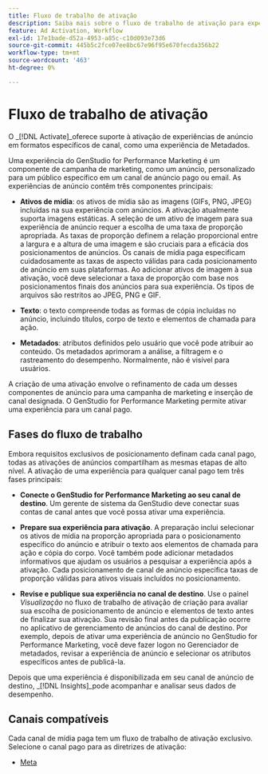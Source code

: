 ```yaml
---
title: Fluxo de trabalho de ativação
description: Saiba mais sobre o fluxo de trabalho de ativação para experiências de anúncio.
feature: Ad Activation, Workflow
exl-id: 17e1bade-d52a-4953-a85c-c10d093e73d6
source-git-commit: 445b5c2fce07ee8bc67e96f95e670fecda356b22
workflow-type: tm+mt
source-wordcount: '463'
ht-degree: 0%

---
```


# Fluxo de trabalho de ativação

O _[!DNL Activate]_oferece suporte à ativação de experiências de anúncio em formatos específicos de canal, como uma experiência de Metadados.

Uma experiência do GenStudio for Performance Marketing é um componente de campanha de marketing, como um anúncio, personalizado para um público específico em um canal de anúncio pago ou email. As experiências de anúncio contêm três componentes principais:

* **Ativos de mídia**: os ativos de mídia são as imagens (GIFs, PNG, JPEG) incluídas na sua experiência com anúncios. A ativação atualmente suporta imagens estáticas.
A seleção de um ativo de imagem para sua experiência de anúncio requer a escolha de uma taxa de proporção apropriada. As taxas de proporção definem a relação proporcional entre a largura e a altura de uma imagem e são cruciais para a eficácia dos posicionamentos de anúncios. Os canais de mídia paga especificam cuidadosamente as taxas de aspecto válidas para cada posicionamento de anúncio em suas plataformas. Ao adicionar ativos de imagem à sua ativação, você deve selecionar a taxa de proporção com base nos posicionamentos finais dos anúncios para sua experiência. Os tipos de arquivos são restritos ao JPEG, PNG e GIF.

* **Texto**: o texto compreende todas as formas de cópia incluídas no anúncio, incluindo títulos, corpo de texto e elementos de chamada para ação.

* **Metadados**: atributos definidos pelo usuário que você pode atribuir ao conteúdo. Os metadados aprimoram a análise, a filtragem e o rastreamento do desempenho. Normalmente, não é visível para usuários.

A criação de uma ativação envolve o refinamento de cada um desses componentes de anúncio para uma campanha de marketing e inserção de canal designada. O GenStudio for Performance Marketing permite ativar uma experiência para um canal pago.

## Fases do fluxo de trabalho

Embora requisitos exclusivos de posicionamento definam cada canal pago, todas as ativações de anúncios compartilham as mesmas etapas de alto nível. A ativação de uma experiência para qualquer canal pago tem três fases principais:

* **Conecte o GenStudio for Performance Marketing ao seu canal de destino**. Um gerente de sistema da GenStudio deve conectar suas contas de canal antes que você possa ativar uma experiência.

* **Prepare sua experiência para ativação**. A preparação inclui selecionar os ativos de mídia na proporção apropriada para o posicionamento específico do anúncio e atribuir o texto aos elementos de chamada para ação e cópia do corpo. Você também pode adicionar metadados informativos que ajudam os usuários a pesquisar a experiência após a ativação. Cada posicionamento de canal de anúncio especifica taxas de proporção válidas para ativos visuais incluídos no posicionamento.

* **Revise e publique sua experiência no canal de destino**.  Use o painel _Visualização_ no fluxo de trabalho de ativação de criação para avaliar sua escolha de posicionamento de anúncio e elementos de texto antes de finalizar sua ativação. Sua revisão final antes da publicação ocorre no aplicativo de gerenciamento de anúncios do canal de destino. Por exemplo, depois de ativar uma experiência de anúncio no GenStudio for Performance Marketing, você deve fazer logon no Gerenciador de metadados, revisar a experiência de anúncio e selecionar os atributos específicos antes de publicá-la.

Depois que uma experiência é disponibilizada em seu canal de anúncio de destino, _[!DNL Insights]_pode acompanhar e analisar seus dados de desempenho.

## Canais compatíveis

Cada canal de mídia paga tem um fluxo de trabalho de ativação exclusivo. Selecione o canal pago para as diretrizes de ativação:

* [Meta](activate-meta-ad.md)
